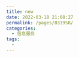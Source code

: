 ```yaml
---
title: new
date: 2022-03-18 21:08:27
permalink: /pages/831958/
categories:
  - 信息服务
tags:
  - 
---
```

